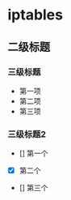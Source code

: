# iptables
<!-- toc --> 

## 二级标题

### 三级标题

- 第一项
- 第二项
- 第三项

### 三级标题2

- [] 第一个
- [x] 第二个
- [] 第三个
